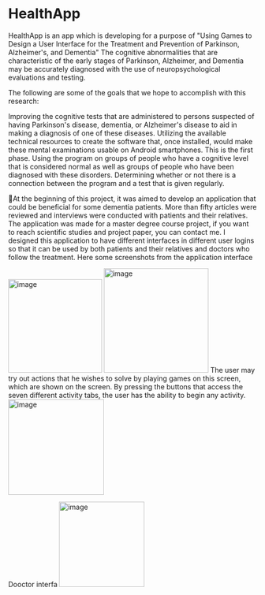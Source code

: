 # HealthApp
HealthApp is an app which is developing for a purpose of "Using Games to Design a User Interface for the Treatment and Prevention of Parkinson, Alzheimer's, and Dementia"
The cognitive abnormalities that are characteristic of the early stages of Parkinson, Alzheimer, and Dementia may be accurately diagnosed with the use of neuropsychological evaluations and testing. 

The following are some of the goals that we hope to accomplish with this research:

Improving the cognitive tests that are administered to persons suspected of having Parkinson's disease, dementia, or Alzheimer's disease to aid in making a diagnosis of one of these diseases.
Utilizing the available technical resources to create the software that, once installed, would make these mental examinations usable on Android smartphones. This is the first phase.
Using the program on groups of people who have a cognitive level that is considered normal as well as groups of people who have been diagnosed with these disorders.
Determining whether or not there is a connection between the program and a test that is given regularly.

🔹At the beginning of this project, it was aimed to develop an application that could be beneficial for some dementia patients. More than fifty articles were reviewed and interviews were conducted with patients and their relatives. The application was made for a master degree course project, if you want to reach scientific studies and project paper, you can contact me.
 I designed this application to have different interfaces in different user logins so that it can be used by both patients and their relatives and doctors who follow the treatment.
 Here some screenshots from the application interface

 <img width="190" alt="image" src="https://github.com/ayseguly/HealthApp/assets/45787267/c03e7ba6-4f8b-48dd-9d88-47bba186658b">
 <img width="212" alt="image" src="https://github.com/ayseguly/HealthApp/assets/45787267/8f7620eb-0e7f-455c-8ae4-dac0cda45ad7">
 The user may try out actions that he wishes to solve by playing games on this screen, which are shown on the screen. By pressing the buttons that access the seven different activity tabs, the user has the ability to begin any activity. 
 <img width="194" alt="image" src="https://github.com/ayseguly/HealthApp/assets/45787267/6d3c6e0a-fbf5-4061-b36c-b5301888ff0b">

 Dooctor interfa
 <img width="173" alt="image" src="https://github.com/ayseguly/HealthApp/assets/45787267/71c46867-f1c5-4dc2-9342-1f7aafbe257d">





